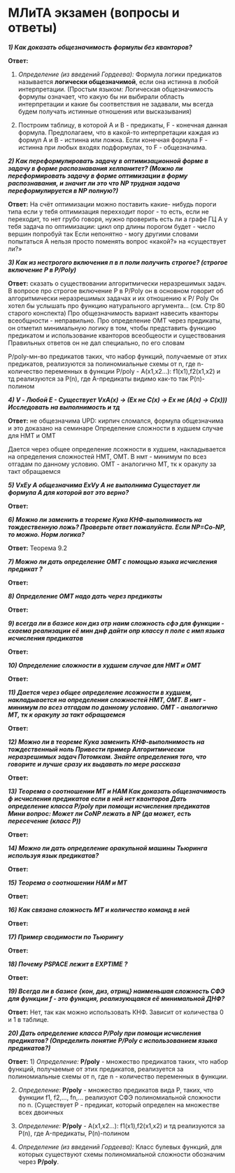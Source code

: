 # МЛиТА экзамен (вопросы и ответы)

***1) Как доказать общезначимость формулы без кванторов?***

**Ответ:**
1) *Определение (из введений Гордеева):* Формула логики предикатов называется **логически общезначимой**, если она истинна в любой интерпретации.
(Простым языком: Логическая общезначимость формулы означает, что какую бы ни выбирали область интерпретации и какие бы соответствия не задавали, мы всегда будем получать истинные отношения или высказывания)

2) Построим таблицу, в которой A и B - предикаты, F - конечная данная формула. Предполагаем, что в какой-то интерпретации каждая из формул A и B - истинна или ложна. Если конечная формула F - истинна при любых входях подформулах, то F - общезначима.

***2) Как переформулировать задачу в оптимизационной форме в задачу в форме распознавания хелпанитет? (Можно ли переформировать задачу в форме оптимизации в форму распознавания, и значит ли это что NP трудная задача переформулируется в NP полную?)***

**Ответ:** На счёт оптимизации
можно поставить какие- нибудь пороги
типа если у тебя оптимизация перехходит порог - то есть, если не переходит, то нет
грубо говоря, нужно проверить 
есть ли а графе ГЦ
А у тебя задача по оптимизации: цикл опр длины
порогом будет - число вершин
попробуй так
Если непонятно - могу другими словами попытаться
А нельзя просто поменять вопрос «какой?» на «существует ли?»

***3) Как из нестрогого включения п в п поли получить строгое? (строгое включение P в P/Poly)***

**Ответ:** сказать о существовании алгоритмически неразрешимых задач.
В вопросе про строгое включение P в P/Poly он в основном говорит об алгоритмически неразрешимых задачах и их отношению к P/ Poly
Он хотел бы услышать про функцию натурального аргумента... (см. Стр 80 старого конспекта)
Про общезначимость вариант навесить кванторы всеобщности - неправильно. 
Про определение ОМТ через предикаты, он отметил минимальную логику в том, чтобы представить функцию предикатом и использование кванторов всеобщеости и существования
Правильных ответов он не дал специально, по его словам

P/poly-мн-во предикатов таких, что набор функций, получаемые от этих предикатов, реализуются за полиномиальные схемы от n, где n-количество переменных в функции
P/poly - A(x1,x2...): f1(x1),f2(x1,x2) и тд реализуются за P(n), где A-предикаты
видимо как-то так
P(n)-полином

***4) V - Любой
Е - Существует
VxA(x) -> (Ex не C(x) -> Ex не (A(x) -> C(x)))
Исследовать на выполнимость и тд***

**Ответ:** не общезначима
UPD: кирпич сломался, формула общезначима и это доказано на семинаре
Определение сложности в худшем случае для НМТ и ОМТ

Дается через общее определение лсожности в худшем, накладывается на определения сложностей НМТ, ОМТ. В нмт - минимум по всез отгадам по данному условию. ОМТ - аналогично МТ, тк к оракулу за такт обращаемся

***5) VxEy A общезначима
ExVy A не выполнима
Сущестаует ли формула А для которой вот это верно?***

**Ответ:**

***6) Можно ли заменить в теореме Кука КНФ-выполнимость на тождественную ложь?
Проверьте ответ пожалуйста. Если NP=Co-NP, то можно.
Норм логика?***

**Ответ:** Теорема 9.2

***7) Можно ли дать определение ОМТ с помощью языка исчисления предикат ?***

**Ответ:**

***8) Определение ОМТ надо дать через предикаты***

**Ответ:** 

***9) всегда ли в базисе кон диз отр наим сложность сфэ для функции - схаема реализации её мин днф
дайти опр классу п поле с имп языка исчисления предикатов***

**Ответ:**

***10) Определение сложности в худшем случае для НМТ и ОМТ***

**Ответ:**

***11) Дается через общее определение лсожности в худшем, накладывается на определения сложностей НМТ, ОМТ. В нмт - минимум по всез отгадам по данному условию. ОМТ - аналогично МТ, тк к оракулу за такт обращаемся***

**Ответ:**

***12) Можно ли в теореме Кука заменить КНФ-выполнимость на тождественный ноль
Привести пример Алгоритмически неразрешимых задач
Потомкам. Знайте определения того, что говорите и лучше сразу их выдавать по мере рассказа***

**Ответ:**

***13) Теорема о соотношении МТ и НАМ
Как доказать общезначимость  ф исчисления предикатов если в ней нет кванторов
Дать определение класса P/poly при помощи исчисления предикатов
Мини вопрос: Может ли CoNP лежать в NP (да может, есть пересечение (класс P))***

**Ответ:**

***14) Можно ли дать определение оракульной машины Тьюринга используя язык предикатов?***

**Ответ:**

***15) Теорема о соотношении НАМ и МТ***

**Ответ:**

***16) Как связана сложность МТ и количество команд в ней***

**Ответ:**

***17) Пример сводимости по Тьюрингу***

**Ответ:**

***18) Почему PSPACE лежит в EXPTIME ?***

**Ответ:**

***19) Всегда ли в базисе {кон, диз, отриц} наименьшая сложность СФЭ для функции f - это функция, реализующаяся её минимальной ДНФ?***

**Ответ:** Нет, так как можно использовать КНФ. Зависит от количества 0 и 1 в таблице.

***20) Дать определение класса P/Poly при помощи исчисления предикатов? (Определить понятие P/Poly с использованием языка предикатов?)***

**Ответ:** 1) *Определение:* **P/poly** - множество предикатов таких, что набор функций, получаемые от этих предикатов, реализуется за полиномиальные схемы от n, где n - количество переменных в функции.

2) *Определение:* **P/poly** - множество предикатов вида P, таких, что функции f1, f2,..., fn,... реализуют СФЭ полиномиальной сложности по n. (Существует P - предикат, который определен на множестве всех двоичных 

3) *Определение:* **P/poly** - A(x1,x2...): f1(x1),f2(x1,x2) и тд реализуются за P(n), где A-предикаты, P(n)-полином

4) *Определение (из введений Гордеева):* Класс булевых функций, для которых существуют схемы полиномиальной сложности обозначим через **P/poly**.
